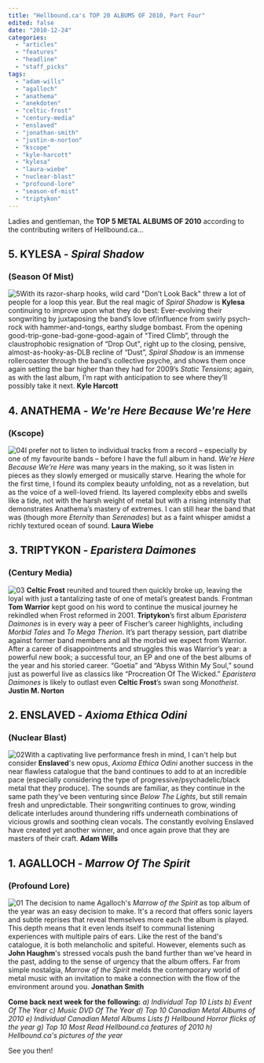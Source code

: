 ```yaml
---
title: "Hellbound.ca's TOP 20 ALBUMS OF 2010, Part Four"
edited: false
date: "2010-12-24"
categories:
  - "articles"
  - "features"
  - "headline"
  - "staff_picks"
tags:
  - "adam-wills"
  - "agalloch"
  - "anathema"
  - "anekdoten"
  - "celtic-frost"
  - "century-media"
  - "enslaved"
  - "jonathan-smith"
  - "justin-m-norton"
  - "kscope"
  - "kyle-harcott"
  - "kylesa"
  - "laura-wiebe"
  - "nuclear-blast"
  - "profound-lore"
  - "season-of-mist"
  - "triptykon"
---
```


Ladies and gentleman, the **TOP 5 METAL ALBUMS OF 2010** according to the contributing writers of Hellbound.ca...

## 5\. KYLESA - _Spiral Shadow_

### (Season Of Mist)

![](http://www.hellbound.ca/wp-content/uploads/2010/12/5.jpg "5")With its razor-sharp hooks, wild card "Don’t Look Back" threw a lot of people for a loop this year. But the real magic of _Spiral Shadow_ is **Kylesa** continuing to improve upon what they do best: Ever-evolving their songwriting by juxtaposing the band’s love of/influence from swirly psych-rock with hammer-and-tongs, earthy sludge bombast. From the opening good-trip-gone-bad-gone-good-again of “Tired Climb”, through the claustrophobic resignation of “Drop Out", right up to the closing, pensive, almost-as-hooky-as-DLB recline of “Dust”, _Spiral Shadow_ is an immense rollercoaster through the band’s collective psyche, and shows them once again setting the bar higher than they had for 2009’s _Static Tensions_; again, as with the last album, I’m rapt with anticipation to see where they’ll possibly take it next. **Kyle Harcott**

## 4\. ANATHEMA - _We're Here Because We're Here_

### (Kscope)

![](http://www.hellbound.ca/wp-content/uploads/2010/12/04.jpg "04")I prefer not to listen to individual tracks from a record – especially by one of my favourite bands ­– before I have the full album in hand. _We’re Here Because We’re Here_ was many years in the making, so it was listen in pieces as they slowly emerged or musically starve. Hearing the whole for the first time, I found its complex beauty unfolding, not as a revelation, but as the voice of a well-loved friend. Its layered complexity ebbs and swells like a tide, not with the harsh weight of metal but with a rising intensity that demonstrates Anathema’s mastery of extremes. I can still hear the band that was (though more _Eternity_ than _Serenades_) but as a faint whisper amidst a richly textured ocean of sound. **Laura Wiebe**

## 3\. TRIPTYKON - _Eparistera Daimones_

### (Century Media)

![](http://www.hellbound.ca/wp-content/uploads/2010/12/03.jpg "03") **Celtic Frost** reunited and toured then quickly broke up, leaving the loyal with just a tantalizing taste of one of metal’s greatest bands. Frontman **Tom Warrior** kept good on his word to continue the musical journey he rekindled when Frost reformed in 2001. **Triptykon**’s first album _Eparistera Daimones_ is in every way a peer of Fischer’s career highlights, including _Morbid Tales_ and _To Mega Therion_. It’s part therapy session, part diatribe against former band members and all the morbid we expect from Warrior. After a career of disappointments and struggles this was Warrior’s year: a powerful new book; a successful tour, an EP and one of the best albums of the year and his storied career. “Goetia” and “Abyss Within My Soul,” sound just as powerful live as classics like “Procreation Of The Wicked.” _Eparistera Daimones_ is likely to outlast even **Celtic Frost**’s swan song _Monotheist_. **Justin M. Norton**

## 2\. ENSLAVED - _Axioma Ethica Odini_

### (Nuclear Blast)

![](http://www.hellbound.ca/wp-content/uploads/2010/12/02.jpg "02")With a captivating live performance fresh in mind, I can't help but consider **Enslaved**'s new opus, _Axioma Ethica Odini_ another success in the near flawless catalogue that the band continues to add to at an incredible pace (especially considering the type of progressive/psychadelic/black metal that they produce). The sounds are familiar, as they continue in the same path they've been venturing since _Below The Lights_, but still remain fresh and unpredictable. Their songwriting continues to grow, winding delicate interludes around thundering riffs underneath combinations of vicious growls and soothing clean vocals. The constantly evolving Enslaved have created yet another winner, and once again prove that they are masters of their craft. **Adam Wills**

## 1\. AGALLOCH - _Marrow Of The Spirit_

### (Profound Lore)

![](http://www.hellbound.ca/wp-content/uploads/2010/12/01.jpg "01") The decision to name Agalloch's _Marrow of the Spirit_ as top album of the year was an easy decision to make. It's a record that offers sonic layers and subtle reprises that reveal themselves more each the album is played. This depth means that it even lends itself to communal listening experiences with multiple pairs of ears. Like the rest of the band's catalogue, it is both melancholic and spiteful. However, elements such as **John Haughm**'s stressed vocals push the band further than we've heard in the past, adding to the sense of urgency that the album offers. Far from simple nostalgia, _Marrow of the Spirit_ melds the contemporary world of metal music with an invitation to make a connection with the flow of the environment around you. **Jonathan Smith**

**Come back next week for the following:** _a) Individual Top 10 Lists b) Event Of The Year c) Music DVD Of The Year d) Top 10 Canadian Metal Albums of 2010 e) Individual Canadian Metal Albums Lists f) Hellbound Horror flicks of the year g) Top 10 Most Read Hellbound.ca features of 2010_ _h) Hellbound.ca's pictures of the year_

See you then!
